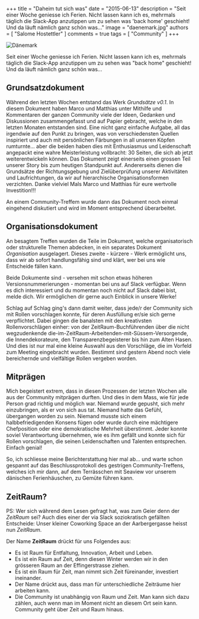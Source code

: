 +++
title = "Daheim tut sich was"
date = "2015-06-13"
description = "Seit einer Woche geniesse ich Ferien. Nicht lassen kann ich es, mehrmals täglich die Slack-App anzutippen um zu sehen was 'back home' geschieht! Und da läuft nämlich ganz schön was..."
image = "daenemark.jpg"
authors = [ "Salome Hostettler" ]
comments = true
tags = [ "Community" ]
+++

![Dänemark](daenemark.jpg)

<div class="lead">
  Seit einer Woche geniesse ich Ferien. Nicht lassen kann ich es, mehrmals täglich die Slack-App anzutippen um zu sehen was "back home" geschieht! Und da läuft nämlich ganz schön was...
</div>


## Grundsatzdokument

Während den letzten Wochen entstand das Werk *Grundsätze v0.1*. In diesem Dokument haben Marco und Matthias unter Mithilfe und Kommentaren der ganzen Community viele der Ideen, Gedanken und Diskussionen zusammengefasst und auf Papier gebracht, welche in den letzten Monaten entstanden sind. Eine nicht ganz einfache Aufgabe, all das irgendwie auf den Punkt zu bringen, was von verschiedensten Quellen inspiriert und auch mit persönlichen Färbungen in all unseren Köpfen rumturnte... aber die beiden haben dies mit Enthusiasmus und Leidenschaft angepackt eine wahre Meisterleistung vollbracht: 30 Seiten, die sich ab jetzt weiterentwickeln können. Das Dokument zeigt einerseits einen grossen Teil unserer Story bis zum heutigen Standpunkt auf. Andererseits dienen die Grundsätze der Richtungsgebung und Zielüberprüfung unserer Aktivitäten und Laufrichtungen, da wir auf hierarchische Organisationsformen verzichten. Danke vielviel Mals Marco und Matthias für eure wertvolle Investition!!! 

An einem Community-Treffem wurde dann das Dokument noch einmal eingehend diskutiert und wird im Moment entsprechend überarbeitet. 


## Organisationsdokument

An besagtem Treffen wurden die Teile im Dokument, welche organisatorisch oder strukturelle Themen abdecken, in ein separates Dokument *Organisation* ausgelagert. Dieses zweite - kürzere - Werk ermöglicht uns, dass wir ab sofort handlungsfähig sind und klärt, wer bei uns wie Entscheide fällen kann. 

Beide Dokumente sind - versehen mit schon etwas höheren Versionsnummerierungen - momentan bei uns auf Slack verfügbar. Wenn es dich interessiert und du momentan noch nicht auf Slack dabei bist, melde dich. Wir ermöglichen dir gerne auch Einblick in unsere Werke!

Schlag auf Schlag ging's dann damit weiter, dass jede/r der Community sich mit Rollen vorschlagen konnte, für deren Ausfüllung er/sie sich gerne verpflichtet. Dabei gingen die banalsten mit den kreativsten Rollenvorschlägen einher: von der ZeitRaum-Buchführenden über die nicht wegzudenkende die-im-ZeitRaum-Arbeitenden-mit-Süssem-Versorgende, die Innendekorateure, den Transparenzbegeisterer bis hin zum Alten Hasen. Und dies ist nur mal eine kleine Auswahl aus den Vorschläge, die im Vorfeld zum Meeting eingebracht wurden. Bestimmt sind gestern Abend noch viele bereichernde und vielfältige Rollen vergeben worden.


## Mitprägen

Mich begeistert extrem, dass in diesen Prozessen der letzten Wochen alle aus der Community mitprägen durften. Und dies in dem Mass, wie für jede Person grad richtig und möglich war. Niemand wurde gepusht, sich mehr einzubringen, als er von sich aus tat. Niemand hatte das Gefühl, übergangen worden zu sein. Niemand musste sich einem halbbefriedigenden Konsens fügen oder wurde durch eine mächtigere Chefposition oder eine demokratische Mehrheit überstimmt. Jeder konnte soviel Verantwortung übernehmen, wie es ihm gefällt und konnte sich für Rollen vorschlagen, die seinen Leidenschaften und Talenten entsprechen. Einfach genial! 

So, ich schliesse meine Berichterstattung hier mal ab... und warte schon gespannt auf das Beschlussprotokoll des gestrigen Community-Treffens, welches ich mir dann, auf dem Terrässchen mit Seaview vor unserem dänischen Ferienhäuschen, zu Gemüte führen kann.


## ZeitRaum?

PS: Wer sich während dem Lesen gefragt hat, was zum Geier denn der *ZeitRaum* sei? Auch dies einer der via Slack soziokratisch gefällten Entscheide: Unser kleiner Coworking Space an der Aarbergergasse heisst nun *ZeitRaum*.

Der Name **ZeitRaum** drückt für uns Folgendes aus:

* Es ist Raum für Entfaltung, Innovation, Arbeit und Leben.
* Es ist ein Raum auf Zeit, denn diesen Winter werden wir in den grösseren Raum an der Effingerstrasse ziehen.
* Es ist ein Raum für Zeit, man nimmt sich Zeit füreinander, investiert ineinander.
* Der Name drückt aus, dass man für unterschiedliche Zeiträume hier arbeiten kann.
* Die Community ist unabhängig von Raum und Zeit. Man kann sich dazu zählen, auch wenn man im Moment nicht an diesem Ort sein kann. Community geht über Zeit und Raum hinaus.
